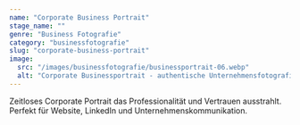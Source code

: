 ```yaml
---
name: "Corporate Business Portrait"
stage_name: ""
genre: "Business Fotografie"
category: "businessfotografie"
slug: "corporate-business-portrait"
image:
  src: "/images/businessfotografie/businessportrait-06.webp"
  alt: "Corporate Businessportrait - authentische Unternehmensfotografie"
---
```


Zeitloses Corporate Portrait das Professionalität und Vertrauen ausstrahlt. Perfekt für Website, LinkedIn und Unternehmenskommunikation.